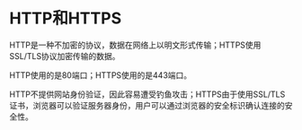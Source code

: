 # HTTP和HTTPS
HTTP是一种不加密的协议，数据在网络上以明文形式传输；HTTPS使用SSL/TLS协议加密传输的数据。

HTTP使用的是80端口；HTTPS使用的是443端口。

HTTP不提供网站身份验证，因此容易遭受钓鱼攻击；HTTPS由于使用SSL/TLS证书，浏览器可以验证服务器身份，用户可以通过浏览器的安全标识确认连接的安全性。